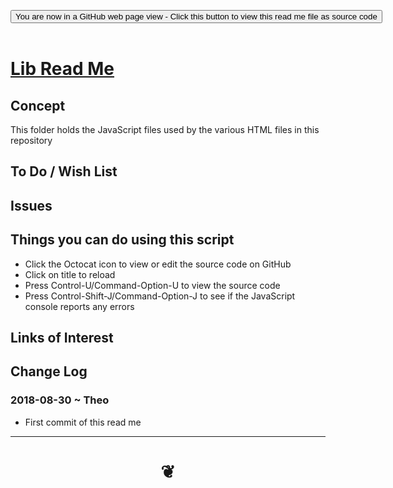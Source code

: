 
<span style=display:none; >[You are now in a GitHub source code view - click this link to view Read Me file as a web page]( https://www.ladybug.tools/spider-rad-viewer/#lib/README.md "View file as a web page." ) </span>

<div><input type=button class = "btn btn-secondary btn-sm" onclick=window.location.href="https://www.ladybug.tools/spider-rad-viewer/blob/master/lib/README.md"
value="You are now in a GitHub web page view - Click this button to view this read me file as source code" ></div>

<br>

# [Lib Read Me]( #lib/README.md )

<!--
<iframe src=https://www.ladybug.tools/spider-rad-viewer/lib/lib.html width=100% height=500px >Iframes are not viewable in GitHub source code views</iframe>
_<small>ZZZZZ</small>_

## Full Screen: [ZZZZZ]( https://www.ladybug.tools/spider-rad-viewer/lib/lib.html )
-->


## Concept

This folder holds the JavaScript files used by the various HTML files in this repository

## To Do / Wish List


## Issues


## Things you can do using this script

* Click the Octocat icon to view or edit the source code on GitHub
* Click on title to reload
* Press Control-U/Command-Option-U to view the source code
* Press Control-Shift-J/Command-Option-J to see if the JavaScript console reports any errors


## Links of Interest


## Change Log

### 2018-08-30 ~ Theo

* First commit of this read me


***

# <center title="hello!" ><a href=javascript:window.scrollTo(0,0); style=text-decoration:none; > ❦ </a></center>

